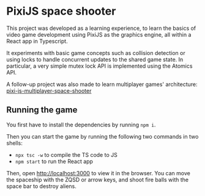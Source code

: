 # PixiJS space shooter

This project was developed as a learning experience, to learn the basics of video game development using PixiJS as the graphics engine, all within a React app in Typescript.

It experiments with basic game concepts such as collision detection or using locks to handle concurrent updates to the shared game state. In particular, a very simple mutex lock API is implemented using the Atomics API.

A follow-up project was also made to learn multiplayer games' architecture: [pixi-js-multiplayer-space-shooter](https://github.com/poupalov/pixi-js-multiplayer-space-shooter)

## Running the game

You first have to install the dependencies by running `npm i`.

Then you can start the game by running the following two commands in two shells:

- `npx tsc -w` to compile the TS code to JS
- `npm start` to run the React app

Then, open [http://localhost:3000](http://localhost:3000) to view it in the browser. You can move the spaceship with the ZQSD or arrow keys, and shoot fire balls with the space bar to destroy aliens.
